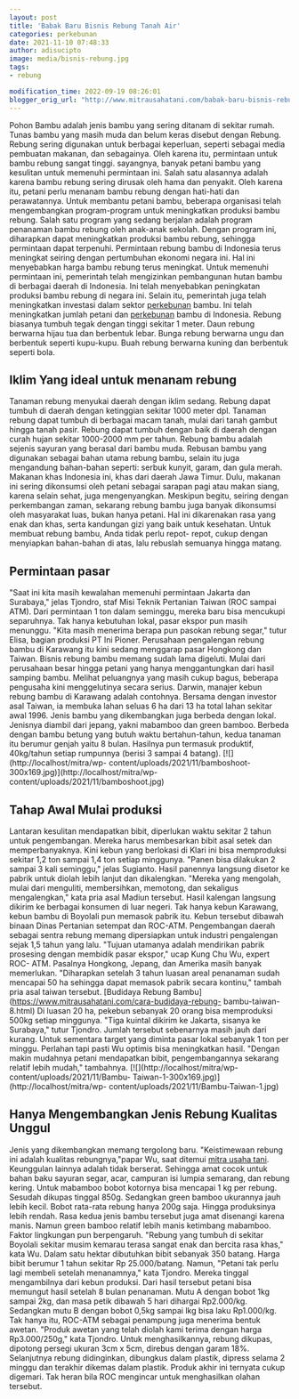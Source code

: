 ```yaml
---
layout: post
title: 'Babak Baru Bisnis Rebung Tanah Air'
categories: perkebunan
date: 2021-11-10 07:48:33
author: adisucipto
image: media/bisnis-rebung.jpg
tags:
- rebung

modification_time: 2022-09-19 08:26:01
blogger_orig_url: "http://www.mitrausahatani.com/babak-baru-bisnis-rebung-tanah-air.html"
---
```


Pohon Bambu adalah jenis bambu yang sering ditanam di sekitar rumah. Tunas
bambu yang masih muda dan belum keras disebut dengan Rebung. Rebung sering
digunakan untuk berbagai keperluan, seperti sebagai media pembuatan makanan,
dan sebagainya. Oleh karena itu, permintaan untuk bambu rebung sangat tinggi.
sayangnya, banyak petani bambu yang kesulitan untuk memenuhi permintaan ini.
Salah satu alasannya adalah karena bambu rebung sering dirusak oleh hama dan
penyakit. Oleh karena itu, petani perlu menanam bambu rebung dengan hati-hati
dan perawatannya. Untuk membantu petani bambu, beberapa organisasi telah
mengembangkan program-program untuk meningkatkan produksi bambu rebung. Salah
satu program yang sedang berjalan adalah program penanaman bambu rebung oleh
anak-anak sekolah. Dengan program ini, diharapkan dapat meningkatkan produksi
bambu rebung, sehingga permintaan dapat terpenuhi. Permintaan rebung bambu di
Indonesia terus meningkat seiring dengan pertumbuhan ekonomi negara ini. Hal
ini menyebabkan harga bambu rebung terus meningkat. Untuk memenuhi permintaan
ini, pemerintah telah mengizinkan pembangunan hutan bambu di berbagai daerah
di Indonesia. Ini telah menyebabkan peningkatan produksi bambu rebung di
negara ini. Selain itu, pemerintah juga telah meningkatkan investasi dalam
sektor [perkebunan](https://www.mitrausahatani.com/perkebunan "perkebunan") bambu. Ini
telah meningkatkan jumlah petani dan
[perkebunan](https://www.mitrausahatani.com/perkebunan "perkebunan") bambu di
Indonesia. Rebung biasanya tumbuh tegak dengan tinggi sekitar 1 meter. Daun
rebung berwarna hijau tua dan berbentuk lebar. Bunga rebung berwarna ungu dan
berbentuk seperti kupu-kupu. Buah rebung berwarna kuning dan berbentuk seperti
bola.

## Iklim Yang ideal untuk menanam rebung

Tanaman rebung menyukai daerah dengan iklim sedang. Rebung dapat tumbuh di
daerah dengan ketinggian sekitar 1000 meter dpl. Tanaman rebung dapat tumbuh
di berbagai macam tanah, mulai dari tanah gambut hingga tanah pasir. Rebung
dapat tumbuh dengan baik di daerah dengan curah hujan sekitar 1000-2000 mm per
tahun. Rebung bambu adalah sejenis sayuran yang berasal dari bambu muda.
Rebusan bambu yang digunakan sebagai bahan utama rebung bambu, selain itu juga
mengandung bahan-bahan seperti: serbuk kunyit, garam, dan gula merah. Makanan
khas Indonesia ini, khas dari daerah Jawa Timur. Dulu, makanan ini sering
dikonsumsi oleh petani sebagai sarapan pagi atau makan siang, karena selain
sehat, juga mengenyangkan. Meskipun begitu, seiring dengan perkembangan zaman,
sekarang rebung bambu juga banyak dikonsumsi oleh masyarakat luas, bukan hanya
petani. Hal ini dikarenakan rasa yang enak dan khas, serta kandungan gizi yang
baik untuk kesehatan. Untuk membuat rebung bambu, Anda tidak perlu repot-
repot, cukup dengan menyiapkan bahan-bahan di atas, lalu rebuslah semuanya
hingga matang.

## Permintaan pasar

"Saat ini kita masih kewalahan memenuhi permintaan Jakarta dan Surabaya,"
jelas Tjondro, staf Misi Teknik Pertanian Taiwan (ROC sampai ATM). Dari
permintaan 1 ton dalam seminggu, mereka baru bisa mencukupi separuhnya. Tak
hanya kebutuhan lokal, pasar ekspor pun masih menunggu. "Kita masih menerima
berapa pun pasokan rebung segar," tutur Elisa, bagian produksi PT Ini Pioner.
Perusahaan pengalengan rebung bambu di Karawang itu kini sedang menggarap
pasar Hongkong dan Taiwan. Bisnis rebung bambu memang sudah lama digeluti.
Mulai dari perusahaan besar hingga petani yang hanya menggantungkan dari hasil
samping bambu. Melihat peluangnya yang masih cukup bagus, beberapa pengusaha
kini menggelutinya secara serius. Darwin, manajer kebun rebung bambu di
Karawang adalah contohnya. Bersama dengan investor asal Taiwan, ia membuka
lahan seluas 6 ha dari 13 ha total lahan sekitar awal 1996. Jenis bambu yang
dikembangkan juga berbeda dengan lokal. Jenisnya diambil dari jepang, yakni
mabamboo dan green bamboo. Berbeda dengan bambu betung yang butuh waktu
bertahun-tahun, kedua tanaman itu berumur genjah yaitu 8 bulan. Hasilnya pun
termasuk produktif, 40kg/tahun setiap rumpunnya (berisi 3 sampai 4 batang).
[![](http://localhost/mitra/wp-
content/uploads/2021/11/bamboshoot-300x169.jpg)](http://localhost/mitra/wp-
content/uploads/2021/11/bamboshoot.jpg)

## Tahap Awal Mulai produksi

Lantaran kesulitan mendapatkan bibit, diperlukan waktu sekitar 2 tahun untuk
pengembangan. Mereka harus membesarkan bibit asal setek dan memperbanyaknya.
Kini kebun yang berlokasi di Klari ini bisa memproduksi sekitar 1,2 ton sampai
1,4 ton setiap minggunya. "Panen bisa dilakukan 2 sampai 3 kali seminggu,"
jelas Sugianto. Hasil panennya langsung disetor ke pabrik untuk diolah lebih
lanjut dan dikalengkan. "Mereka yang mengolah, mulai dari menguliti,
membersihkan, memotong, dan sekaligus mengalengkan," kata pria asal Madiun
tersebut. Hasil kalengan langsung dikirim ke berbagai konsumen di luar negeri.
Tak hanya kebun Karawang, kebun bambu di Boyolali pun memasok pabrik itu.
Kebun tersebut dibawah binaan Dinas Pertanian setempat dan ROC-ATM.
Pengembangan daerah sebagai sentra rebung memang dipersiapkan untuk industri
pengalengan sejak 1,5 tahun yang lalu. "Tujuan utamanya adalah mendirikan
pabrik prosesing dengan membidik pasar ekspor," ucap Kung Chu Wu, expert ROC-
ATM. Pasalnya Hongkong, Jepang, dan Amerika masih banyak memerlukan.
"Diharapkan setelah 3 tahun luasan areal penanaman sudah mencapai 50 ha
sehingga dapat memasok pabrik secara kontinu," tambah pria asal taiwan
tersebut. [Budidaya Rebung Bambu](https://www.mitrausahatani.com/cara-budidaya-rebung-
bambu-taiwan-8.html) Di luasan 20 ha, pekebun sebanyak 20 orang bisa
memproduksi 500kg setiap minggunya. "Tiga kuintal dikirim ke Jakarta, sisanya
ke Surabaya," tutur Tjondro. Jumlah tersebut sebenarnya masih jauh dari
kurang. Untuk sementara target yang diminta pasar lokal sebanyak 1 ton per
minggu. Perlahan tapi pasti Wu optimis bisa meningkatkan hasil. "Dengan makin
mudahnya petani mendapatkan bibit, pengembangannya sekarang relatif lebih
mudah," tambahnya. [![](http://localhost/mitra/wp-
content/uploads/2021/11/Bambu-
Taiwan-1-300x169.jpg)](http://localhost/mitra/wp-
content/uploads/2021/11/Bambu-Taiwan-1.jpg)

## Hanya Mengembangkan Jenis Rebung Kualitas Unggul

Jenis yang dikembangkan memang tergolong baru. "Keistimewaan rebung ini adalah
kualitas rebungnya,"papar Wu, saat ditemui [mitra usaha
tani](https://www.mitrausahatani.com). Keunggulan lainnya adalah tidak berserat.
Sehingga amat cocok untuk bahan baku sayuran segar, acar, campuran isi lumpia
semarang, dan rebung kering. Untuk mabamboo bobot kotornya bisa mencapai 1 kg
per rebung. Sesudah dikupas tinggal 850g. Sedangkan green bamboo ukurannya
jauh lebih kecil. Bobot rata-rata rebung hanya 200g saja. Hingga produksinya
lebih rendah. Rasa kedua jenis bambu tersebut juga amat disenangi karena
manis. Namun green bamboo relatif lebih manis ketimbang mabamboo. Faktor
lingkungan pun berpengaruh. "Rebung yang tumbuh di sekitar Boyolali sekitar
musim kemarau terasa sangat enak dan bercita rasa khas," kata Wu. Dalam satu
hektar dibutuhkan bibit sebanyak 350 batang. Harga bibit berumur 1 tahun
sekitar Rp 25.000/batang. Namun, "Petani tak perlu lagi membeli setelah
menanamnya," kata Tjondro. Mereka tinggal mengambilnya dari kebun produksi.
Dari hasil tersebut petani bisa memungut hasil setelah 8 bulan penanaman. Mutu
A dengan bobot 1kg sampai 2kg, dan masa petik dibawah 5 hari dihargai
Rp2.000/kg. Sedangkan mutu B dengan bobot 0,5kg sampai lkg bisa laku
Rp1.000/kg. Tak hanya itu, ROC-ATM sebagai penampung juga menerima bentuk
awetan. "Produk awetan yang telah diolah kami terima dengan harga
Rp3.000/250g," kata Tjondro. Untuk menghasilkannya, rebung dikupas, dipotong
persegi ukuran 3cm x 5cm, direbus dengan garam 18%. Selanjutnya rebung
didinginkan, dibungkus dalam plastik, dipress selama 2 minggu dan terakhir
dikemas dalam plastik. Produk akhir ini ternyata cukup digemari. Tak heran
bila ROC mengincar untuk menghasilkan olahan tersebut.


